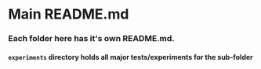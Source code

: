 # Main README.md

### Each folder here has it's own README.md.

#### `experiments` directory holds all major tests/experiments for the sub-folder
